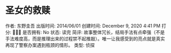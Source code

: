 # 圣女的救赎

作者: 东野圭吾
出版时间: 2014/06/01
创建时间: December 9, 2020 4:41 PM
打分: 💛💛💛
是否拥有: No
状态: 读完
简评: 故事整体冗长，结局手法有点牵强（不是手法难度高，而是推理出来的过程禁不起推敲）。唯一让我感受到的亮点就是真实再现了警察办案遇到瓶颈的情形。
类型: 侦探
